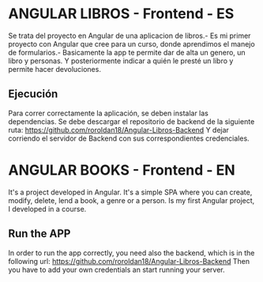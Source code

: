 # ANGULAR LIBROS  - Frontend - ES

Se trata del proyecto en Angular de una aplicacion de libros.-
Es mi primer proyecto con Angular que cree para un curso, donde aprendimos el manejo de formularios.-
Basicamente la app te permite dar de alta un genero, un libro y personas.
Y posteriormente indicar a quién le presté un libro y permite hacer devoluciones.

## Ejecución

Para correr correctamente la aplicación, se deben instalar las dependencias.
Se debe descargar el repositorio de backend de la siguiente ruta: https://github.com/roroldan18/Angular-Libros-Backend
Y dejar corriendo el servidor de Backend con sus correspondientes credenciales.




# ANGULAR BOOKS  - Frontend - EN

It's a project developed in Angular.
It's a simple SPA where you can create, modify, delete, lend a book, a genre or a person.
Is my first Angular project, I developed in a course.

## Run the APP

In order to run the app correctly, you need also the backend, which is in the following url: https://github.com/roroldan18/Angular-Libros-Backend
Then you have to add your own credentials an start running your server.

